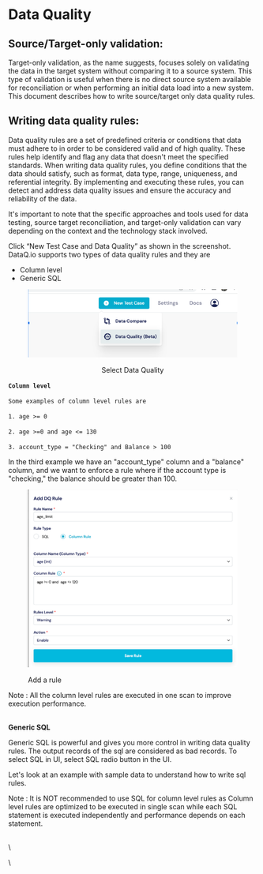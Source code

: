 # Data Quality

## Source/Target-only validation:

Target-only validation, as the name suggests, focuses solely on validating the data in the target system without comparing it to a source system. This type of validation is useful when there is no direct source system available for reconciliation or when performing an initial data load into a new system. This document describes how to write source/target only data quality rules.

## Writing data quality rules:

Data quality rules are a set of predefined criteria or conditions that data must adhere to in order to be considered valid and of high quality. These rules help identify and flag any data that doesn't meet the specified standards. When writing data quality rules, you define conditions that the data should satisfy, such as format, data type, range, uniqueness, and referential integrity. By implementing and executing these rules, you can detect and address data quality issues and ensure the accuracy and reliability of the data.

It's important to note that the specific approaches and tools used for data testing, source target reconciliation, and target-only validation can vary depending on the context and the technology stack involved.

Click “New Test Case and Data Quality” as shown in the screenshot. DataQ.io supports two types of data quality rules and they are&#x20;

* Column level&#x20;
* Generic SQL&#x20;



<div align="center" data-full-width="true">

<figure><img src="../../../.gitbook/assets/S1.png" alt=""><figcaption><p>Select Data Quality</p></figcaption></figure>

</div>

**`Column level`**&#x20;

`Some examples of column level rules are`

`1. age >= 0`

`2. age >=0 and age <= 130`

`3. account_type = "Checking" and Balance > 100`

In the third example we have an "account\_type" column and a "balance" column, and we want to enforce a rule where if the account type is "checking," the balance should be greater than 100.

<figure><img src="../../../.gitbook/assets/S2.png" alt=""><figcaption><p>Add a rule</p></figcaption></figure>

Note : All the column level rules are executed in one scan to improve execution performance.&#x20;

\
**Generic SQL**

Generic SQL is powerful and gives you more control in writing data quality rules. The output records of the sql are considered as bad records. To select SQL in UI, select SQL radio button in the UI.&#x20;

Let's look at an example with sample data to understand how to write sql rules.&#x20;

Note : It is NOT recommended to use SQL for column level rules as Column level rules are optimized to be executed in single scan while each SQL statement is executed independently and performance depends on each statement.&#x20;

\
\


\
